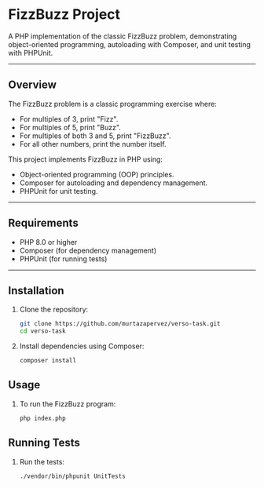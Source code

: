 # FizzBuzz Project

A PHP implementation of the classic FizzBuzz problem, demonstrating object-oriented programming, autoloading with Composer, and unit testing with PHPUnit.

---

## Overview

The FizzBuzz problem is a classic programming exercise where:
- For multiples of 3, print "Fizz".
- For multiples of 5, print "Buzz".
- For multiples of both 3 and 5, print "FizzBuzz".
- For all other numbers, print the number itself.

This project implements FizzBuzz in PHP using:
- Object-oriented programming (OOP) principles.
- Composer for autoloading and dependency management.
- PHPUnit for unit testing.

---

## Requirements

- PHP 8.0 or higher
- Composer (for dependency management)
- PHPUnit (for running tests)

---

## Installation

1. Clone the repository:
   ```bash
   git clone https://github.com/murtazapervez/verso-task.git
   cd verso-task
2. Install dependencies using Composer:
    ```bash
    composer install
## Usage
1. To run the FizzBuzz program:
    ```bash
    php index.php
## Running Tests
1. Run the tests:
    ```bash
    ./vendor/bin/phpunit UnitTests




